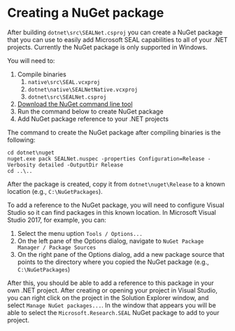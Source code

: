 # Creating a NuGet package

After building `dotnet\src\SEALNet.csproj` you can create a NuGet package that you can
use to easily add Microsoft SEAL capabilities to all of your .NET projects. Currently
the NuGet package is only supported in Windows.

You will need to:
1. Compile binaries
    1. `native\src\SEAL.vcxproj`
    2. `dotnet\native\SEALNetNative.vcxproj`
    3. `dotnet\src\SEALNet.csproj`
3. [Download the NuGet command line tool](https://dist.nuget.org/win-x86-commandline/latest/nuget.exe)
4. Run the command below to create NuGet package
5. Add NuGet package reference to your .NET projects

The command to create the NuGet package after compiling binaries is the following:

````
cd dotnet\nuget
nuget.exe pack SEALNet.nuspec -properties Configuration=Release -Verbosity detailed -OutputDir Release
cd ..\..
````

After the package is created, copy it from `dotnet\nuget\Release` to a known location (e.g., `C:\NuGetPackages`).

To add a reference to the NuGet package, you will need to configure Visual Studio so it can find
packages in this known location. In Microsoft Visual Studio 2017, for example, you can:
1. Select the menu uption `Tools / Options...`
2. On the left pane of the Options dialog, navigate to `NuGet Package Manager / Package Sources`
3. On the right pane of the Options dialog, add a new package source that points to the directory
   where you copied the NuGet package (e.g., `C:\NuGetPackages`)

After this, you should be able to add a reference to this package in your own .NET project. After
creating or opening your project in Visual Studio, you can right click on the project in the
Solution Explorer window, and select `Manage NuGet packages...`. In the window that appears
you will be able to select the `Microsoft.Research.SEAL` NuGet package to add to your project.